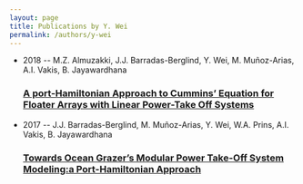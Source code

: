 ```yaml
---
layout: page
title: Publications by Y. Wei
permalink: /authors/y-wei
---
```


<ul class="post-list">
<li><span class='post-meta'>2018 -- M.Z. Almuzakki, J.J. Barradas-Berglind, Y. Wei, M. Muñoz-Arias, A.I. Vakis, B. Jayawardhana</span><h3><a class='post-link' href="{{ site.baseurl }}/a-port-hamiltonian-approach-to-cummins-equation-for-floater-arrays-with-linear-power-take-off-systems">A port-Hamiltonian Approach to Cummins’ Equation for Floater Arrays with Linear Power-Take Off Systems</a></h3></li>
<li><span class='post-meta'>2017 -- J.J. Barradas-Berglind, M. Muñoz-Arias, Y. Wei, W.A. Prins, A.I. Vakis, B. Jayawardhana</span><h3><a class='post-link' href="{{ site.baseurl }}/towards-ocean-grazer-s-modular-power-take-off-system-modeling-a-port-hamiltonian-approach">Towards Ocean Grazer’s Modular Power Take-Off System Modeling:a Port-Hamiltonian Approach</a></h3></li>

</ul>
